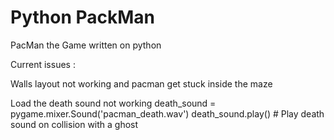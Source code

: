 # Python PackMan

PacMan the Game written on python 

Current issues :

 Walls layout not working and pacman get stuck inside the maze
 
 Load the death sound not working 
 death_sound = pygame.mixer.Sound('pacman_death.wav') 
 death_sound.play()  # Play death sound on collision with a ghost

